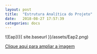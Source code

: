 ```yaml
---
layout: post
title:  "Estrutura Analítica do Projeto"
date:   2018-08-27 17:57:39
categories: docs
---
```


<!-- EAP -->

![Eap]({{ site.baseurl }}/assets/Eap2.png)

[Clique aqui para ampliar a imagem](https://www.draw.io/?lightbox=1&highlight=0000ff&edit=_blank&layers=1&nav=1&title=Eap.html#R7V1Zd5s4FP41eUwPEvujm6XTc9ozmWmnM%2FNIQHE0JcgFnKW%2FfsRqY4OhMXAhvn1IbRkw5rv67qqrM%2FXi4flD6KzuPwuP%2BWdU8Z7P1MszSimxqfwvGXnJRuRAPrIMuZePbQa%2B8J8sH1Ty0TX3WFQ5MBbCj%2FmqOuiKIGBuXBlzwlA8VQ%2B7E371W1fOku0NfHEdf3%2F0b%2B7F99moRc3N%2BG%2BML%2B%2BLbyaGnX3y4BQH578kunc88bQ1pF6dqRehEHH26uH5gvnJ0yueS3bedcOn5Y2FLIi7nKCatkWopVNb83TFNs%2BN%2FL7il%2BLHMk%2F%2B9vytCON7sRSB419tRt%2BHYh14LLmiIt%2Fdxw%2B%2BfEnkS%2FbM43%2B2Xv%2BbHPJOl%2B%2F%2BY3H8kgPrrGMhhzbX%2FiTEKj%2FrTgRxfphmJFcJvEUCoHwfiIBlI9fc9%2FMvz%2B4%2BueXGB5IPRWIduqzhKRRC5YRLFjcco5VwSUFn4oHF4Ys8J2S%2BE%2FPH6vc7ucAty%2BM2mMgXOSwdISJ0CIyUPYzkEwtf%2Fqm%2B%2Fbc4sgWH1%2BI7In46GH7ZNR8df51%2Fyxk1%2FDh%2FGhVgjR9rUXxwHqXPaSEPIHT1vPlQvlom%2F9%2BEQj52IT%2F%2FGHjcdRa8uK68xezS2YF74lMVjqd7HrMvKyd9uk%2BSwqsCU1JWcmwUh%2BI7uxC%2BCNNLqRa9VQ2j%2FKSgR7UG6zspLltnejqzPK28vUcWxuz5sBTso5efoGo5v74UOid%2F%2F7Sha1Icc79F1ZYyAOClyA5MqpsJW5mu%2BWeTnrBahwlLTKgZSzUEsAcAtyyckQHUBqLcCxFEwueec3ahni3M9K%2BaMLCX%2FCkJeXQWlgSo6d5rWPjWcS1P7YeFdaXKwqrSkYX1IViYqCObTWR2k1jvMIltMLNpEBI%2BOfwsMPx0xK8H%2FAiYEiWDxAZOD8AGpTk8gHqjFeTxx1ojSOr%2B%2BNzx%2BTLIrKD%2F1lHM7172DaHiQtHKCV5vTl2yOx7wjrZU9lXVr5fD6U85FQuLmFOysFTU0G0EYXVxk8BUtDqaip4%2BSEc8%2F%2FzUG8FT3zKfq%2Bc7MSltZwpmMpGftANieRevxBU1dy8TE8z3UU0EsAcAVTDbWbUQwD4ABLOdranbzr%2BHSyfgP%2FcikR8D7nLHn4zh7DCNqPQ1hvOd49me3o%2FhfE6ryvi8a4JoEMNZs5EdWtjB7sAOGpxnrSCAfQBIwQAcJEV7egCqYABSBLAPAMGqmuypG1gfg7vQYdJqWcfr0EF76qA9VUY3QOwpHVO9bWRQ2LuH2QCsRk7HZGE%2FCILVTOkYc%2BwHQbiEvTJ1lXwTCm89oaTgNHWxDhrbsNGzauWBLuXqlgFmmaNr1Q%2BCcCsOmpccTITJv3HnlieFtB6Tx3xNw9e2G3AXHa3D5G7ZoDW1dBBP601VxhOzAzcQBcxQJ7i6oS8MwVR0cX9DrCnbsbDHWsIwDbo1LLNCt6BhLTJMCfybmqm0i09NFDinepgy%2BBPEELAQngxSjnWCGCpgFXW0Obh1nMbs5MmcthI1LEgtSo8v5XLlD2dhX76wkp6p%2BDxg58Wvzz6VP1%2F%2FpVUSV5ErVpNdMzENaTynO4XYkoZq5NEaTR6bM9%2BrWiHaE5QGOdkCeLU71pekH8eVX1n4kEprQpWLW4lqmlnvtnq6XnrLB3foGZyeiNf5LaNJuDr5RFIDpSay%2BI1H%2B0vRMOvULnMUUuSKe8GcRaOFrnbJWahwS14mn7NY%2FFjLWYvFYO1UUGfvj6d9Jl9Z%2BJm7YaJYvrDwMVdCIkKZqsqUZu9Z7ZD65Xh2gnUiFw%2B3PLmBwvq%2BZBELHoX%2FyB%2FkMBo3LYxGDFDpoyfrMu7KbWqM7xju6DAeb7zDWu%2Fq1FX2JVv5InmAiQwmdj9byieQdhyOUzm8DNYO6vA2KQM1DLXmroATkbJFkMoS8XlUEt6PtVNmF9JwhJsc8171%2BBK1dou8qaBhMB17ALTFJLQuDbR0sFIpA2uZ%2B0EQLKqkHd8DDdZvuw7lVa4CD6n%2BMNVroAasgZ3QWomiS0mlQcGoHhcg9oMgWEcArbkmdiLm%2FXvH%2Fc6QytuovHb92mhUbiIRtBJBl9ZdJlhzHm3yvbsuWcSDJfLAYR4wQMu09OPVCazn8I1HSejopyPvQPkryoLmJOSYamxLNQKHjY7PXwMLXhqwRKn7RanTQM0eA4OVbWaPQbv4P2BrAos9JxHBIxGECzfTmTP%2FBybxcHnK%2FX8yVz6SYHurrPc6Qy3QpgVAU6TG8Yl4WAnE0rpXyJyug8qcMXOZqzhaSHudRNDcTd%2BAulzG7H390uVC%2BXuV%2FMHGnC2sM2gz3c0uq1dMMOfLoohgLwiCOV8W9hDuB0GwWp%2Fi9marxRtWpSaVnx89eWdFGWhmcKJKP%2BzVGMWKwlaVPogwzt2ruXF8FjuF%2FF2IEI3IViMSNHZjzt2JuZYXQSFrEzIDNFhjzj05%2BUngsok2ETNBa2mtQfJYb6rZmqV1MMTh9h23MZfcC4I2WANx6%2FilcrA0%2FzVkPHDSpe1oUbTU2Zl1LcXHo%2Fu5r9D5LAIei9DJ%2Byhk%2FtKfPHJR8lr7xIB2VbDm7qLXSp67jpDzWiXPViElryBcNHGbDaROHfjBTFyiYLqgHwizIn8QI3fuAbNa%2Ft%2FqF4Eq4GBLJwV0fYk9yH6Jb0oH2GoHArHgdjCefbEki4UnZ9uSY0fLlmQibEjUHi0kOm0%2BOHaq56feCJ62pCs1g2q%2Fs7f%2BmdXtCyyivzM2%2F8zq9TNyyi%2B5g3F5j6%2BEffZROOYGyC%2Bd%2BAU0BmfPPQa3CLE3c0dJg425lVtvzFbUcDeATmJmA4sZ7pzXZk0RpUs5pwW3T2lxf%2FOmiqZexcgaNaxBFNC4PFFxs8Z22jA60AZRwcIy5Q32vtVf2oux2sDrtDb2s3Y29jsndRWv4%2B2PW1Ru43Q9MF07ZWE0sFIjolMEsR8QdbBUGhmmU%2FIpgmjAgagMtav8fuPL09abtfsgjKc2lbnviIsld50lb3dRHGjOO9%2F%2F%2B61JHpbcdZE80MVxhAyyJuFtGShFD4yWmju4ojuKrkJfIFIwEMncM0BYdneEGjBh80LkTeQUMP24I2WEqDtiBlqvldPr3MUMU1e%2FInGgFTyk2PUa1yM0m0a0y15lkJkr2lyHdVwA7pNwHZ7sV3oTZrtHPvOHisd6WvE4oho7iSxa11VjvIgcHSpl2dgOclsSHJSElpRmUeo%2FgiQMFYO%2Fel6xMGsutkh6dCcy4CQcoETVXsmKuGMhc7mHBLEtFjUNQiV%2BY4lFQUUY%2BWhW72qnrigUrqBNwyRpXyCCNXotb7B3gt7eLOd0iXfXrYIuMdIGWab5tvwqjXaZs4AlRsUNol81stkEPHebF%2BiiVzWqHJA693o8p0obSmejU3WMVNCaIP2IPpU%2BSAuXt2WOa51CphrYpt9Ex4VefYEIF%2FfWhop7b29IV9hqp8q%2Bu54VqcvEj2icDRboDB4zwK8Z824d97t86SV1Gmt0sOuUcE3eckwljHnLdv62uvA34OoPrbmg%2FLi5%2FEdSVXXH3aatzap1CSc%2Bk9U6Qh%2FRyWqu7f61WpW9IAuP4lftbXdyEqDVrJ4ek8uxpV0rlxdPvsUWh0tS6Vgo3xeIYDuhlTc4qEPVTscnppB3PaxahTxeSaCBzSxaZ7LRaSYbFGwmG6hT%2BwIRLr5VmGkI4tEgwkWajTF06nYRCGrSzc6KoJve5fw%2FRKzS46lre6o47zqwdduwj%2BjAGkMVDBQhDMQ5hw%2B2yNporgc4LlR1w0L5GDEgdWiz0r7ms3wbiuTpl599kA%2Ft%2FrPwWHLE%2Fw%3D%3D)
